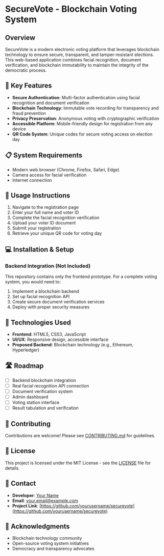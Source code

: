 # SecureVote - Blockchain Voting System

## Overview
SecureVote is a modern electronic voting platform that leverages blockchain technology to ensure secure, transparent, and tamper-resistant elections. This web-based application combines facial recognition, document verification, and blockchain immutability to maintain the integrity of the democratic process.

## 🔑 Key Features

- **Secure Authentication**: Multi-factor authentication using facial recognition and document verification
- **Blockchain Technology**: Immutable vote recording for transparency and fraud prevention
- **Privacy Preservation**: Anonymous voting with cryptographic verification
- **Accessible Platform**: Mobile-friendly design for registration from any device
- **QR Code System**: Unique codes for secure voting access on election day

## 📋 System Requirements

- Modern web browser (Chrome, Firefox, Safari, Edge)
- Camera access for facial verification
- Internet connection

## 📝 Usage Instructions

1. Navigate to the registration page
2. Enter your full name and voter ID
3. Complete the facial recognition verification
4. Upload your voter ID document
5. Submit your registration
6. Retrieve your unique QR code for voting day

## 💻 Installation & Setup


### Backend Integration (Not Included)
This repository contains only the frontend prototype. For a complete voting system, you would need to:

1. Implement a blockchain backend
2. Set up facial recognition API
3. Create secure document verification services
4. Deploy with proper security measures

## 🔧 Technologies Used

- **Frontend**: HTML5, CSS3, JavaScript
- **UI/UX**: Responsive design, accessible interface
- **Proposed Backend**: Blockchain technology (e.g., Ethereum, Hyperledger)

## 🛣️ Roadmap

- [ ] Backend blockchain integration
- [ ] Real facial recognition API connection
- [ ] Document verification system
- [ ] Admin dashboard
- [ ] Voting station interface
- [ ] Result tabulation and verification

## 🤝 Contributing

Contributions are welcome! Please see [CONTRIBUTING.md](CONTRIBUTING.md) for guidelines.

## 📄 License

This project is licensed under the MIT License - see the [LICENSE](LICENSE) file for details.

## 👥 Contact

- **Developer**: [Your Name](https://github.com/yourusername)
- **Email**: your.email@example.com
- **Project Link**: [https://github.com/yourusername/securevote](https://github.com/yourusername/securevote)

## 🙏 Acknowledgments

- Blockchain technology community
- Open-source voting system initiatives
- Democracy and transparency advocates
